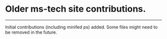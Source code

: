  # Older ms-tech site contributions.
----
Initial contributions (including minifed ps) added. Some files might need to be removed in the future.
